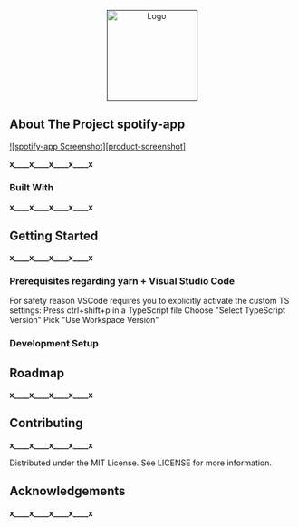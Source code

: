 <!-- PROJECT LOGO -->
<p align="center">
  <a href="">
    <img src="__x__" alt="Logo" width="160" height="160">
  </a>
  <h3 align="center"></h3>
</p>

<!-- ABOUT THE PROJECT -->
## About The Project spotify-app
[![spotify-app Screenshot][product-screenshot]](https://)

__x____x____x____x____x__

### Built With

__x____x____x____x____x__

<!-- GETTING STARTED -->
## Getting Started

__x____x____x____x____x__

### Prerequisites regarding yarn + Visual Studio Code
For safety reason VSCode requires you to explicitly activate the custom TS settings:
Press ctrl+shift+p in a TypeScript file
Choose "Select TypeScript Version"
Pick "Use Workspace Version"

### Development Setup

<!-- ROADMAP -->
## Roadmap

__x____x____x____x____x__

<!-- CONTRIBUTING -->
## Contributing

__x____x____x____x____x__

Distributed under the MIT License. See LICENSE for more information.

<!-- ACKNOWLEDGEMENTS -->
## Acknowledgements

__x____x____x____x____x__

